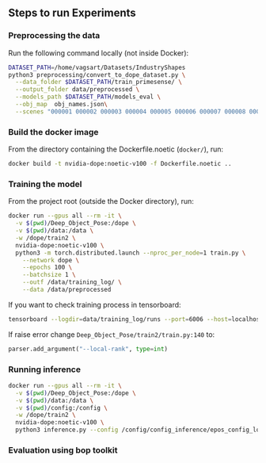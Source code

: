 ## Steps to run Experiments

### Preprocessing the data
Run the following command locally (not inside Docker):
```bash
DATASET_PATH=/home/vagsart/Datasets/IndustryShapes
python3 preprocessing/convert_to_dope_dataset.py \
  --data_folder $DATASET_PATH/train_primesense/ \
  --output_folder data/preprocessed \
  --models_path $DATASET_PATH/models_eval \
  --obj_map  obj_names.json\
  --scenes "000001 000002 000003 000004 000005 000006 000007 000008 000009 000010 000011"
```

### Build the docker image
From the directory containing the Dockerfile.noetic (`docker/`), run:

```bash
docker build -t nvidia-dope:noetic-v100 -f Dockerfile.noetic ..
```

### Training the model
From the project root (outside the Docker directory), run:

```bash
docker run --gpus all --rm -it \
  -v $(pwd)/Deep_Object_Pose:/dope \
  -v $(pwd)/data:/data \
  -w /dope/train2 \
  nvidia-dope:noetic-v100 \
  python3 -m torch.distributed.launch --nproc_per_node=1 train.py \
    --network dope \
    --epochs 100 \
    --batchsize 1 \
    --outf /data/training_log/ \
    --data /data/preprocessed
```

If you want to check training process in tensorboard:
```bash
tensorboard --logdir=data/training_log/runs --port=6006 --host=localhost
```

If raise error change `Deep_Object_Pose/train2/train.py:140` to:
```python
parser.add_argument("--local-rank", type=int)
```

### Running inference

```bash
docker run --gpus all --rm -it \
  -v $(pwd)/Deep_Object_Pose:/dope \
  -v $(pwd)/data:/data \
  -v $(pwd)/config:/config \
  -w /dope/train2 \
  nvidia-dope:noetic-v100 \
  python3 inference.py --config /config/config_inference/epos_config_low_res/config_pose.yaml --data /data/rgb
```

### Evaluation using bop toolkit
